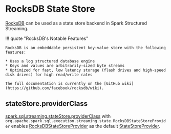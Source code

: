 # RocksDB State Store

[RocksDB](https://rocksdb.org/) can be used as a state store backend in Spark Structured Streaming.

!!! quote "RocksDB's Notable Features"

    RocksDB is an embeddable persistent key-value store with the following features:

    * Uses a log structured database engine
    * Keys and values are arbitrarily-sized byte streams
    * Optimized for fast, low latency storage (flash drives and high-speed disk drives) for high read/write rates

    The full documentation is currently on the [GitHub wiki](https://github.com/facebook/rocksdb/wiki).

## stateStore.providerClass

[spark.sql.streaming.stateStore.providerClass](../configuration-properties.md#spark.sql.streaming.stateStore.providerClass) with `org.apache.spark.sql.execution.streaming.state.RocksDBStateStoreProvider` enables [RocksDBStateStoreProvider](RocksDBStateStoreProvider.md) as the default [StateStoreProvider](../stateful-stream-processing/StateStoreProvider.md).
